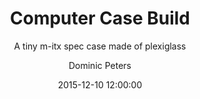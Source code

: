 ---
layout:     post
title:      "Computer Case Build"
subtitle:   "A tiny m-itx spec case made of plexiglass"
date:       2015-12-10 12:00:00
categories: projects
author:     "Dominic Peters"
---